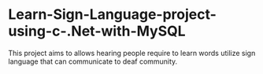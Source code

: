 # Learn-Sign-Language-project-using-c-.Net-with-MySQL
This project aims to allows hearing people require to learn words utilize sign language that can communicate to deaf community.
